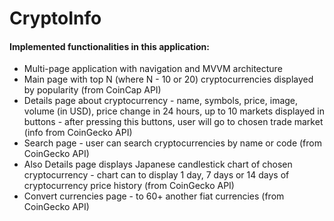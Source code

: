 # CryptoInfo

#### Implemented functionalities in this application:
- Multi-page application with navigation and MVVM architecture
- Main page with top N (where N - 10 or 20) cryptocurrencies displayed by popularity (from CoinCap API)
- Details page about cryptocurrency - name, symbols, price, image, volume (in USD), price change in 24 hours, up to 10 markets displayed in buttons - after pressing this buttons, user will go to chosen trade market (info from CoinGecko API)
- Search page - user can search cryptocurrencies by name or code (from CoinGecko API)
- Also Details page displays Japanese candlestick chart of chosen cryptocurrency - chart can to display 1 day, 7 days or 14 days of cryptocurrency price history (from CoinGecko API)
- Convert currencies page - to 60+ another fiat currencies (from CoinGecko API)
